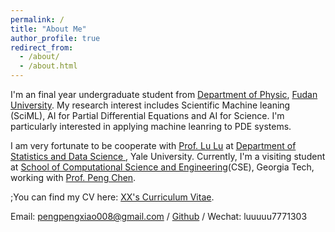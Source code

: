 ```yaml
---
permalink: /
title: "About Me"
author_profile: true
redirect_from: 
  - /about/
  - /about.html
---
```


I'm an final year undergraduate student from [Department of Physic](https://phys.fudan.edu.cn/), [Fudan University](https://www.fudan.edu.cn/). My research interest includes Scientific Machine leaning (SciML), AI for Partial Differential Equations and AI for Science. I'm particularly interested in applying machine leanring to PDE systems. 

I am very fortunate to be cooperate with [Prof. Lu Lu](https://lugroup.yale.edu/) at [Department of Statistics and Data Science ](https://statistics.yale.edu/), Yale University. Currently, I'm a visiting student at [School of Computational Science and Engineering](https://cse.gatech.edu/)(CSE), Georgia Tech, working with [Prof. Peng Chen](https://faculty.cc.gatech.edu/~pchen402/).

;You can find my CV here: [XX's Curriculum Vitae](../assets/Curriculum_Vitae.pdf).

Email: pengpengxiao008@gmail.com / [Github](https://github.com/momo77712138) / Wechat: luuuuu7771303
